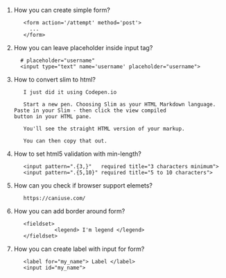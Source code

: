 1. How you can create simple form?
          
          <form action='/attempt' method='post'>
            ...
          </form>
2. How you can leave placeholder inside input tag?
         
         # placeholder="username"
         <input type="text" name='username' placeholder="username">
3. How to convert slim to html?
          
          I just did it using Codepen.io

          Start a new pen. Choosing Slim as your HTML Markdown language. Paste in your Slim - then click the view compiled               button in your HTML pane.

          You'll see the straight HTML version of your markup.

          You can then copy that out.
4. How to set html5 validation with min-length?
          
          <input pattern=".{3,}"   required title="3 characters minimum">
          <input pattern=".{5,10}" required title="5 to 10 characters">

5. How can you check if browser support elemets?
          
          https://caniuse.com/
6. How you can add border around form?
          
          <fieldset>
                    <legend> I'm legend </legend>
          </fieldset>
7. How you can create label with input for form?
          
          <label for="my_name"> Label </label>
          <input id="my_name"> 
